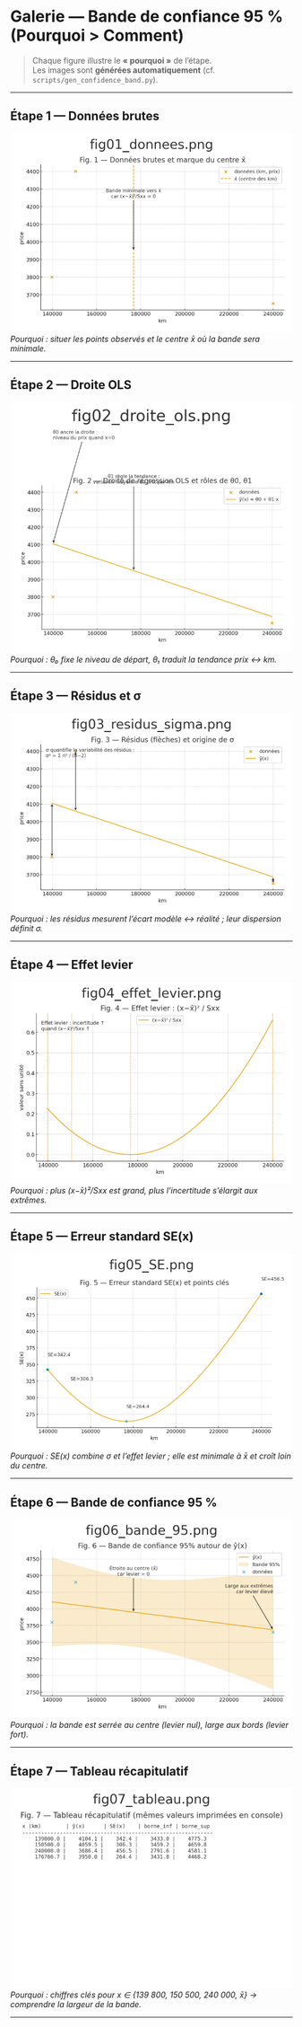 # Galerie — Bande de confiance 95 % (Pourquoi > Comment)

> Chaque figure illustre le **« pourquoi »** de l’étape.  
> Les images sont **générées automatiquement** (cf. `scripts/gen_confidence_band.py`).

---

## Étape 1 — Données brutes
![Données brutes](./assets/plots/confiance/fig01_donnees.png)  
*Pourquoi : situer les points observés et le centre x̄ où la bande sera minimale.*

---

## Étape 2 — Droite OLS
![Droite OLS](./assets/plots/confiance/fig02_droite_ols.png)  
*Pourquoi : θ₀ fixe le niveau de départ, θ₁ traduit la tendance prix ↔ km.*

---

## Étape 3 — Résidus et σ
![Résidus](./assets/plots/confiance/fig03_residus_sigma.png)  
*Pourquoi : les résidus mesurent l’écart modèle ↔ réalité ; leur dispersion définit σ.*

---

## Étape 4 — Effet levier
![Effet levier](./assets/plots/confiance/fig04_effet_levier.png)  
*Pourquoi : plus (x−x̄)²/Sxx est grand, plus l’incertitude s’élargit aux extrêmes.*

---

## Étape 5 — Erreur standard SE(x)
![Erreur standard](./assets/plots/confiance/fig05_SE.png)  
*Pourquoi : SE(x) combine σ et l’effet levier ; elle est minimale à x̄ et croît loin du centre.*

---

## Étape 6 — Bande de confiance 95 %
![Bande de confiance 95 %](./assets/plots/confiance/fig06_bande_95.png)  
*Pourquoi : la bande est serrée au centre (levier nul), large aux bords (levier fort).*

---

## Étape 7 — Tableau récapitulatif
![Tableau](./assets/plots/confiance/fig07_tableau.png)  
*Pourquoi : chiffres clés pour x ∈ {139 800, 150 500, 240 000, x̄} → comprendre la largeur de la bande.*

---
